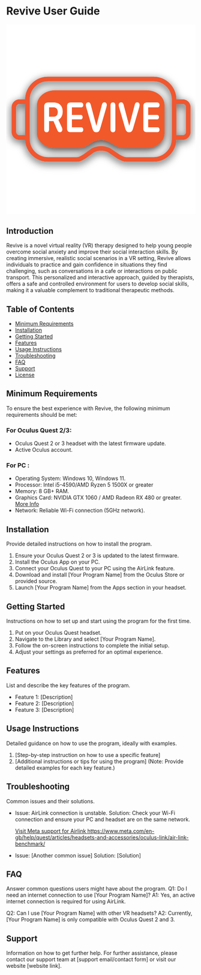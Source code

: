 # Revive User Guide

<p align="center">
  <img src="docs/Images/Logo.png">
</p>


## Introduction
Revive is a novel virtual reality (VR) therapy designed to help young people overcome social anxiety and improve their social interaction skills. By creating immersive, realistic social scenarios in a VR setting, Revive allows individuals to practice and gain confidence in situations they find challenging, such as conversations in a cafe or interactions on public transport. This personalized and interactive approach, guided by therapists, offers a safe and controlled environment for users to develop social skills, making it a valuable complement to traditional therapeutic methods.

## Table of Contents
- [Minimum Requirements](#minimum-requirements)
- [Installation](#installation)
- [Getting Started](#getting-started)
- [Features](#features)
- [Usage Instructions](#usage-instructions)
- [Troubleshooting](#troubleshooting)
- [FAQ](#faq)
- [Support](#support)
- [License](#license)


## Minimum Requirements
To ensure the best experience with Revive, the following minimum requirements should be met:

### For Oculus Quest 2/3:
- Oculus Quest 2 or 3 headset with the latest firmware update.
- Active Oculus account.

### For PC :
- Operating System: Windows 10, Windows 11.
- Processor: Intel i5-4590/AMD Ryzen 5 1500X or greater
- Memory: 8 GB+ RAM.
- Graphics Card: NVIDIA GTX 1060 / AMD Radeon RX 480 or greater. [More Info](https://www.meta.com/en-gb/help/quest/articles/headsets-and-accessories/oculus-link/meta-quest-link-compatibility/)
- Network: Reliable Wi-Fi connection (5GHz network).

  

## Installation
Provide detailed instructions on how to install the program.

1. Ensure your Oculus Quest 2 or 3 is updated to the latest firmware.
2. Install the Oculus App on your PC.
3. Connect your Oculus Quest to your PC using the AirLink feature.
4. Download and install [Your Program Name] from the Oculus Store or provided source.
5. Launch [Your Program Name] from the Apps section in your headset.

## Getting Started
Instructions on how to set up and start using the program for the first time.
1. Put on your Oculus Quest headset.
2. Navigate to the Library and select [Your Program Name].
3. Follow the on-screen instructions to complete the initial setup.
4. Adjust your settings as preferred for an optimal experience.

## Features
List and describe the key features of the program.
- Feature 1: [Description]
- Feature 2: [Description]
- Feature 3: [Description]

## Usage Instructions
Detailed guidance on how to use the program, ideally with examples.
1. [Step-by-step instruction on how to use a specific feature]
2. [Additional instructions or tips for using the program]
(Note: Provide detailed examples for each key feature.)

## Troubleshooting
Common issues and their solutions.
- Issue: AirLink connection is unstable.
  Solution: Check your Wi-Fi connection and ensure your PC and headset are on the same network.

  [Visit Meta support for Airlink ](https://www.meta.com/en-gb/help/quest/articles/headsets-and-accessories/oculus-link/connect-with-air-link/)
https://www.meta.com/en-gb/help/quest/articles/headsets-and-accessories/oculus-link/air-link-benchmark/
  
  
- Issue: [Another common issue]
  Solution: [Solution]

## FAQ
Answer common questions users might have about the program.
Q1: Do I need an internet connection to use [Your Program Name]?
A1: Yes, an active internet connection is required for using AirLink.

Q2: Can I use [Your Program Name] with other VR headsets?
A2: Currently, [Your Program Name] is only compatible with Oculus Quest 2 and 3.

## Support
Information on how to get further help.
For further assistance, please contact our support team at [support email/contact form] or visit our website [website link].
